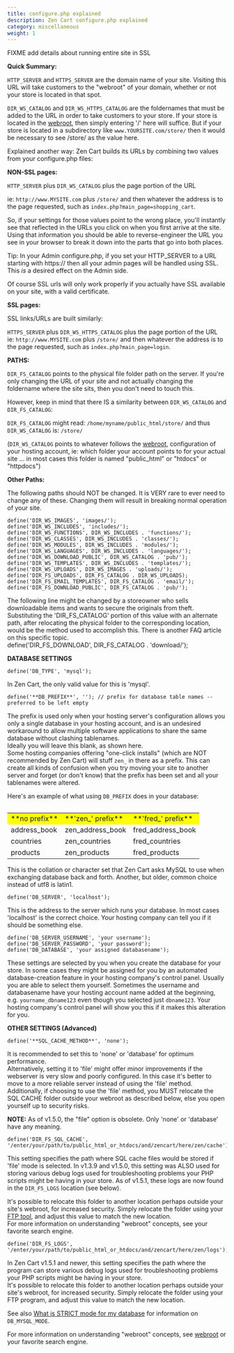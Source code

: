 ```yaml
---
title: configure.php explained 
description: Zen Cart configure.php explained 
category: miscellaneous
weight: 1 
---
```


FIXME add details about running entire site in SSL

**Quick Summary:**

`HTTP_SERVER` and `HTTPS_SERVER` are the domain name of your site. Visiting this URL will take customers to the "webroot" of your domain, whether or not your store is located in that spot.  

`DIR_WS_CATALOG` and `DIR_WS_HTTPS_CATALOG` are the foldernames that must be added to the URL in order to take customers to your store. If your store is located in the 
 [webroot](/user/first_steps/how_do_i_install#what-is-my-webroot), 
then simply entering '/' here will suffice. But if your store is located in a subdirectory like `www.YOURSITE.com/store/` then it would be necessary to see /store/ as the value here.  

Explained another way: Zen Cart builds its URLs by combining two values from your configure.php files:  

**NON-SSL pages:**

`HTTP_SERVER` plus `DIR_WS_CATALOG` plus the page portion of the URL  

ie: `http://www.MYSITE.com` plus `/store/` and then whatever the address is to the page requested, such as `index.php?main_page=shopping_cart`.

So, if your settings for those values point to the wrong place, you'll instantly see that reflected in the URLs you click on when you first arrive at the site. Using that information you should be able to reverse-engineer the URL you see in your browser to break it down into the parts that go into both places.  
  
Tip: In your Admin configure.php, if you set your HTTP_SERVER to a URL starting with https:// then all your admin pages will be handled using SSL. This *is* a desired effect on the Admin side.  

Of course SSL urls will only work properly if you actually have SSL available on your site, with a valid certificate.

**SSL pages:**  

SSL links/URLs are built similarly:  

`HTTPS_SERVER` plus `DIR_WS_HTTPS_CATALOG` plus the page portion of the URL  
ie: `http://www.MYSITE.com` plus `/store/` and then whatever the address is to the page requested, such as `index.php?main_page=login`.

**PATHS:**  

`DIR_FS_CATALOG` points to the physical file folder path on the server. If you're only changing the URL of your site and not actually changing the foldername where the site sits, then you don't need to touch this.  

However, keep in mind that there IS a similarity between `DIR_WS_CATALOG` and `DIR_FS_CATALOG`:  

`DIR_FS_CATALOG` might read: `/home/myname/public_html/store/` 
and thus `DIR_WS_CATALOG` is: `/store/`

(`DIR_WS_CATALOG` points to whatever follows the 
[webroot](/user/first_steps/how_do_i_install#what-is-my-webroot), 
configuration of your hosting account, ie: which folder your account points to for your actual site ... in most cases this folder is named "public_html" or "htdocs" or "httpdocs")  

**Other Paths:**

The following paths should NOT be changed. It is VERY rare to ever need to change any of these. Changing them will result in breaking normal operation of your site.  
```
define('DIR_WS_IMAGES', 'images/');  
define('DIR_WS_INCLUDES', 'includes/');  
define('DIR_WS_FUNCTIONS', DIR_WS_INCLUDES . 'functions/');  
define('DIR_WS_CLASSES', DIR_WS_INCLUDES . 'classes/');  
define('DIR_WS_MODULES', DIR_WS_INCLUDES . 'modules/');  
define('DIR_WS_LANGUAGES', DIR_WS_INCLUDES . 'languages/');  
define('DIR_WS_DOWNLOAD_PUBLIC', DIR_WS_CATALOG . 'pub/');  
define('DIR_WS_TEMPLATES', DIR_WS_INCLUDES . 'templates/');  
define('DIR_WS_UPLOADS', DIR_WS_IMAGES . 'uploads/');  
define('DIR_FS_UPLOADS', DIR_FS_CATALOG . DIR_WS_UPLOADS);  
define('DIR_FS_EMAIL_TEMPLATES', DIR_FS_CATALOG . 'email/');  
define('DIR_FS_DOWNLOAD_PUBLIC', DIR_FS_CATALOG . 'pub/');  
```

The following line might be changed by a storeowner who sells downloadable items and wants to secure the originals from theft. Substituting the 'DIR_FS_CATALOG' portion of this value with an alternate path, after relocating the physical folder to the corresponding location, would be the method used to accomplish this. There is another FAQ article on this specific topic.  
define('DIR_FS_DOWNLOAD', DIR_FS_CATALOG . 'download/');  

**DATABASE SETTINGS**  
```
define('DB_TYPE', 'mysql');  
```
In Zen Cart, the only valid value for this is 'mysql'.  

```
define('**DB_PREFIX**', ''); // prefix for database table names -- preferred to be left empty  
```
The prefix is used only when your hosting server's configuration allows you only a single database in your hosting account, and is an undesired workaround to allow multiple software applications to share the same database without clashing tablenames.  
Ideally you will leave this blank, as shown here.  
Some hosting companies offering "one-click installs" (which are NOT recommended by Zen Cart) will stuff `zen_` in there as a prefix. This can create all kinds of confusion when you try moving your site to another server and forget (or don't know) that the prefix has been set and all your tablenames were altered.  

Here's an example of what using `DB_PREFIX` does in your database:  

<table width="400" align="left" class="cms_table">

<tbody>

<tr valign="top" class="cms_table_tr" style="background-color: yellow">

<td class="cms_table_td">**no prefix**</td>

<td class="cms_table_td">**'zen_' prefix**</td>

<td class="cms_table_td">**'fred_' prefix**</td>

</tr>

<tr valign="top" class="cms_table_tr">

<td class="cms_table_td">address_book</td>

<td class="cms_table_td">zen_address_book</td>

<td class="cms_table_td">fred_address_book</td>

</tr>

<tr valign="top" class="cms_table_tr">

<td class="cms_table_td">countries</td>

<td class="cms_table_td">zen_countries</td>

<td class="cms_table_td">fred_countries</td>

</tr>

<tr valign="top" class="cms_table_tr">

<td class="cms_table_td">products</td>

<td class="cms_table_td">zen_products</td>

<td class="cms_table_td">fred_products</td>

</tr>

</tbody>

</table>


```
define('DB_CHARSET', 'utf8');  
```

This is the collation or character set that Zen Cart asks MySQL to use when exchanging database back and forth. Another, but older, common choice instead of utf8 is latin1.  

```
define('DB_SERVER', 'localhost');  
```

This is the address to the server which runs your database. In most cases 'localhost' is the correct choice. Your hosting company can tell you if it should be something else.  

```
define('DB_SERVER_USERNAME', 'your username');  
define('DB_SERVER_PASSWORD', 'your password');  
define('DB_DATABASE', 'your assigned databasename');  
```

These settings are selected by you when you create the database for your store. In some cases they might be assigned for you by an automated database-creation feature in your hosting company's control panel. Usually you are able to select them yourself. Sometimes the username and databasename have your hosting account name added at the beginning, e.g. `yourname_dbname123` even though you selected just `dbname123`. Your hosting company's control panel will show you this if it makes this alteration for you.  

**OTHER SETTINGS (Advanced)**  

```
define('**SQL_CACHE_METHOD**', 'none');  
```
It is recommended to set this to 'none' or 'database' for optimum performance.  
Alternatively, setting it to 'file' might offer minor improvements if the webserver is very slow and poorly configured. In this case it's better to move to a more reliable server instead of using the 'file' method.  
Additionally, if choosing to use the 'file' method, you MUST relocate the SQL CACHE folder outside your webroot as described below, else you open yourself up to security risks.  

**NOTE:** As of v1.5.0, the "file" option is obsolete. Only 'none' or 'database' have any meaning.  

```
define('DIR_FS_SQL_CACHE', '/enter/your/path/to/public_html_or_htdocs/and/zencart/here/zen/cache');  
```

This setting specifies the path where SQL cache files would be stored if 'file' mode is selected. In v1.3.9 and v1.5.0, this setting was ALSO used for storing various debug logs used for troubleshooting problems your PHP scripts might be having in your store. As of v1.5.1, these logs are now found in the `DIR_FS_LOGS` location (see below).  

It's possible to relocate this folder to another location perhaps outside your site's webroot, for increased security. Simply relocate the folder using your [FTP tool](/user/first_steps/useful_tools/#ftp-tools), and adjust this value to match the new location.  
For more information on understanding "webroot" concepts, see your favorite search engine.  

```
define('DIR_FS_LOGS', '/enter/your/path/to/public_html_or_htdocs/and/zencart/here/zen/logs');  
```

In Zen Cart v1.5.1 and newer, this setting specifies the path where the program can store various debug logs used for troubleshooting problems your PHP scripts might be having in your store.  
It's possible to relocate this folder to another location perhaps outside your site's webroot, for increased security. Simply relocate the folder using your FTP program, and adjust this value to match the new location.  

See also [What is STRICT mode for my database](/user/troubleshooting/db_strict_mode) for information on `DB_MYSQL_MODE`. 

For more information on understanding "webroot" concepts, see 
[webroot](/user/first_steps/how_do_i_install#what-is-my-webroot) or 
your favorite search engine.

